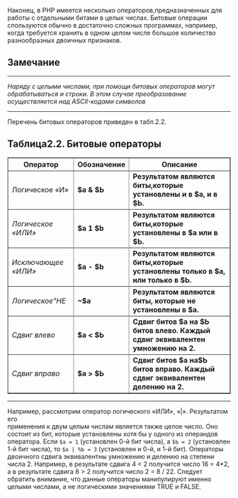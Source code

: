 Наконец, в РНР имеется несколько операторов,предназначенных для 
работы с отдельными битами в целых числах. Битовые операции спользуются
обычно в достаточно сложных программах, например, когда требуется хранить в одном целом числе большое количество разнообразных двоичных признаков.

## **Замечание**
****
 *Наряду с целыми числами, при помощи битовых операторов могут обрабатываться
и строки. В этом случае преобразование осуществляется над ASCII-кодами символов*
****
Перечень битовых операторов приведен в табл.2.2.

## **Таблица2.2. Битовые операторы**

<table border="1" width="100%" cellpadding="2">
   <tr>
    <th>Оператор</th>
    <th>Обозначение</th>
    <th>Описание</th>
   </tr>
   <tr>
    <td>Логическое «И»</td>
    <td><strong>$а & $Ь</strong></td>
    <td><strong>Результатом являются биты,которые установлены и в $а, и в $Ь.</strong></td>
  </tr>
    <td><em>Логическое «ИЛИ»</em></td>
    <td><strong>$а 1 $b</storng></td>
    <td><strong>Результатом являются биты,которые установлены в $а или в $Ь.</strong></td>
  <tr>
  </tr>
    <td><em>Исключающее «ИЛИ»</em></td>
    <td><strong>$а - $b</strong></td>
    <td><strong>Результатом являются биты,которые установлены только в $а, или только в $Ь.</strong></td>
  <tr>
  </tr>
    <td><em>Логическое"HE</em></td>
    <td><strong>~$а</strong></td>
    <td><strong>Результатом являются биты, которые не установлены в $а.</strong></td>
  <tr>
  </tr>
    <td><em>Сдвиг влево</em></td>
    <td><strong>$а < $Ь</strong></td>
    <td><strong>Сдвиг битов $а на $Ь битов влево. Каждый сдвиг эквивалентен умножению на 2.</td>
  </strong><tr>
  </tr>
    <td><em>Сдвиг вправо</em></td>
    <td><strong>$а > $Ь</strong></td>
    <td><strong>Сдвиг битов $а на$Ь битов вправо. Каждый сдвиг эквивалентен делению на 2.</td>
  </strong><tr>
  
  </tr>
 </table>

 ****
  
Например, рассмотрим оператор логического «ИЛИ», «|». Результатом его  
применения к двум целым числам является также целое число. Оно состоит
из бит, которые установлены хотя бы у одного из операндов оператора. Если `$а = 1` (установлен 0-й бит числа), а `$Ь = 2` (установлен 1-й бит числа), то `$а | %Ь = 3` (установлен и 0-й, и 1-й бит).
Операторы двоичного сдвига эквивалентны умножению и делению на степени числа 2. Например, в результате сдвига 4 < 2 получится число 16 = 4*2, а в результате сдвига 8 > 2 получится число 2 = 8 / 22.
Следует обратить внимание, что данные операторы манипулируют именно
целыми числами, а не логическими значениями TRUE и FALSE.